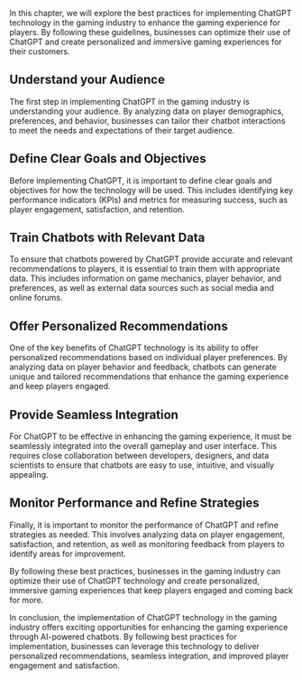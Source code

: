 
In this chapter, we will explore the best practices for implementing ChatGPT technology in the gaming industry to enhance the gaming experience for players. By following these guidelines, businesses can optimize their use of ChatGPT and create personalized and immersive gaming experiences for their customers.

Understand your Audience
------------------------

The first step in implementing ChatGPT in the gaming industry is understanding your audience. By analyzing data on player demographics, preferences, and behavior, businesses can tailor their chatbot interactions to meet the needs and expectations of their target audience.

Define Clear Goals and Objectives
---------------------------------

Before implementing ChatGPT, it is important to define clear goals and objectives for how the technology will be used. This includes identifying key performance indicators (KPIs) and metrics for measuring success, such as player engagement, satisfaction, and retention.

Train Chatbots with Relevant Data
---------------------------------

To ensure that chatbots powered by ChatGPT provide accurate and relevant recommendations to players, it is essential to train them with appropriate data. This includes information on game mechanics, player behavior, and preferences, as well as external data sources such as social media and online forums.

Offer Personalized Recommendations
----------------------------------

One of the key benefits of ChatGPT technology is its ability to offer personalized recommendations based on individual player preferences. By analyzing data on player behavior and feedback, chatbots can generate unique and tailored recommendations that enhance the gaming experience and keep players engaged.

Provide Seamless Integration
----------------------------

For ChatGPT to be effective in enhancing the gaming experience, it must be seamlessly integrated into the overall gameplay and user interface. This requires close collaboration between developers, designers, and data scientists to ensure that chatbots are easy to use, intuitive, and visually appealing.

Monitor Performance and Refine Strategies
-----------------------------------------

Finally, it is important to monitor the performance of ChatGPT and refine strategies as needed. This involves analyzing data on player engagement, satisfaction, and retention, as well as monitoring feedback from players to identify areas for improvement.

By following these best practices, businesses in the gaming industry can optimize their use of ChatGPT technology and create personalized, immersive gaming experiences that keep players engaged and coming back for more.

In conclusion, the implementation of ChatGPT technology in the gaming industry offers exciting opportunities for enhancing the gaming experience through AI-powered chatbots. By following best practices for implementation, businesses can leverage this technology to deliver personalized recommendations, seamless integration, and improved player engagement and satisfaction.
